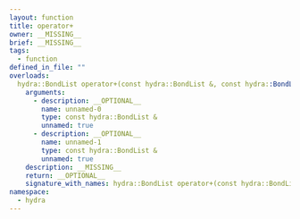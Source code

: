 ```yaml
---
layout: function
title: operator+
owner: __MISSING__
brief: __MISSING__
tags:
  - function
defined_in_file: ""
overloads:
  hydra::BondList operator+(const hydra::BondList &, const hydra::BondList &):
    arguments:
      - description: __OPTIONAL__
        name: unnamed-0
        type: const hydra::BondList &
        unnamed: true
      - description: __OPTIONAL__
        name: unnamed-1
        type: const hydra::BondList &
        unnamed: true
    description: __MISSING__
    return: __OPTIONAL__
    signature_with_names: hydra::BondList operator+(const hydra::BondList &, const hydra::BondList &)
namespace:
  - hydra
---
```

